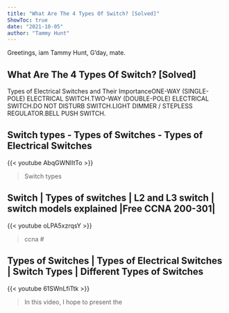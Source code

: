 ```yaml
---
title: "What Are The 4 Types Of Switch? [Solved]"
ShowToc: true 
date: "2021-10-05"
author: "Tammy Hunt" 
---
```


Greetings, iam Tammy Hunt, G’day, mate.
## What Are The 4 Types Of Switch? [Solved]
Types of Electrical Switches and Their ImportanceONE-WAY (SINGLE-POLE) ELECTRICAL SWITCH.TWO-WAY (DOUBLE-POLE) ELECTRICAL SWITCH.DO NOT DISTURB SWITCH.LIGHT DIMMER / STEPLESS REGULATOR.BELL PUSH SWITCH.

## Switch types - Types of Switches - Types of Electrical Switches
{{< youtube AbqGWNIItTo >}}
>Switch types

## Switch  | Types of switches | L2 and L3 switch | switch models explained |Free CCNA 200-301|
{{< youtube oLPA5xzrqsY >}}
>ccna #

## Types of Switches | Types of Electrical Switches | Switch Types | Different Types of Switches
{{< youtube 61SWnLfiTtk >}}
>In this video, I hope to present the 

